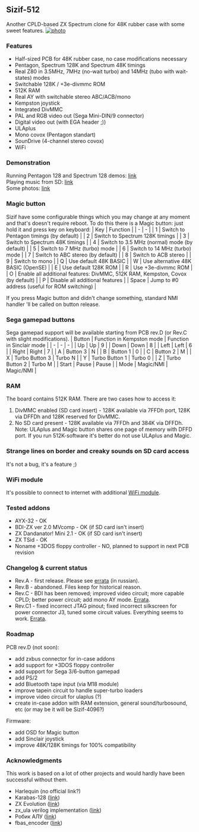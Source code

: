 ## Sizif-512
Another CPLD-based ZX Spectrum clone for 48K rubber case with some sweet features.
[![photo](https://cloud.err200.net/index.php/s/73TR85tYZkMm8Ax/download?path=/&files=sizif-512-c.small.jpg)](https://cloud.err200.net/index.php/apps/files_sharing/publicpreview/73TR85tYZkMm8Ax?fileId=50629&file=/sizif-512-c.png&x=-1&y=-1)

### Features
* Half-sized PCB for 48K rubber case, no case modifications necessary
* Pentagon, Spectrum 128K and Spectrum 48K timings
* Real Z80 in 3.5MHz, 7MHz (no-wait turbo) and 14MHz (tubo with wait-states) modes
* Switchable 128K / +3e-divmmc ROM
* 512K RAM
* Real AY with switchable stereo ABC/ACB/mono
* Kempston joystick
* Integrated DivMMC
* PAL and RGB video out (Sega Mini-DIN/9 connector)
* Digital video out (with EGA header ;))
* ULAplus
* Mono covox (Pentagon standart)
* SounDrive (4-channel stereo covox)
* WiFi

### Demonstration
Running Pentagon 128 and Spectrum 128 demos: [link](https://www.youtube.com/watch?v=_RoLKcfJSTY)  
Playing music from SD: [link](https://www.youtube.com/watch?v=TmikKD3yqOU)  
Some photos: [link](https://cloud.err200.net/index.php/s/73TR85tYZkMm8Ax?path=%2Fsizif-512)


### Magic button
Sizif have some configurable things which you may change at any moment and that's doesn't require reboot.
To do this there is a Magic button: just hold it and press key on keyboard:
| Key | Function |
| - | - |
| 1 | Switch to Pentagon timings (by default) |
| 2 | Switch to Spectrum 128K timings |
| 3 | Switch to Spectrum 48K timings |
| 4 | Switch to 3.5 MHz (normal) mode (by default) |
| 5 | Switch to 7 MHz (turbo) mode |
| 6 | Switch to 14 MHz (turbo) mode |
| 7 | Switch to ABC stereo (by default) |
| 8 | Switch to ACB stereo |
| 9 | Switch to mono |
| Q | Use default 48K BASIC |
| W | Use alternative 48K BASIC (OpenSE) |
| E | Use default 128K ROM |
| R | Use +3e-divmmc ROM |
| O | Enable all additional features: DivMMC, 512K RAM, Kempston, Covox (by default) |
| P | Disable all additional features |
| Space | Jump to #0 address (useful for ROM switching) |

If you press Magic button and didn't change something, standard NMI handler 'll be called on button release.

### Sega gamepad buttons
Sega gamepad support will be available starting from PCB rev.D (or Rev.C with slight modifications).
| Button | Function in Kempston mode | Function in Sinclair mode |
| - | - | - |
| Up | Up | 9 |
| Down | Down | 8 |
| Left | Left | 6 |
| Right | Right | 7 |
| A | Button 3 | N |
| B | Button 1 | 0 |
| C | Button 2 | M |
| X | Turbo Button 3 | Turbo N |
| Y | Turbo Button 1 | Turbo 0 |
| Z | Turbo Button 2 | Turbo M |
| Start | Pause | Pause |
| Mode | Magic/NMI | Magic/NMI |

### RAM
The board contains 512K RAM. There are two cases how to access it:
1. DivMMC enabled (SD card insert) - 128K available via 7FFDh port, 128K via DFFDh and 128K reserved for DivMMC.
2. No SD card present - 128K available via 7FFDh and 384K via DFFDh. Note: ULAplus and Magic button shares one page of memory with DFFD port. If you run 512K-software it's better do not use ULAplus and Magic.

### Strange lines on border and creaky sounds on SD card access
It's not a bug, it's a feature ;)

### WiFi module
It's possible to connect to internet with additional [WiFi module](https://github.com/UzixLS/zx-sizif-512-wifi).

### Tested addons
* AYX-32 - OK
* BDI-ZX ver 2.0 MVcomp - OK (if SD card isn't insert)
* ZX Dandanator! Mini 2.1 - OK (if SD card isn't insert)
* ZX TSid - OK
* Noname +3DOS floppy controller - NO, planned to support in next PCB revision

### Changelog & current status
* Rev.A - first release. Please see [errata](pcb/rev.A/ERRATA.ru.txt) (in russian).
* Rev.B - abandoned. Files keep for historical reason.
* Rev.C - BDI has been removed; improved video circuit; more capable CPLD; better power circuit; add mono AY mode. [Errata](pcb/rev.C/ERRATA.txt).
* Rev.C1 - fixed incorrect JTAG pinout; fixed incorrect silkscreen for power connector J3, tuned some circuit values. Everything seems to work. [Errata](pcb/rev.C1/ERRATA.txt).

### Roadmap
PCB rev.D (not soon):
* add zxbus connector for in-case addons
* add support for +3DOS floppy controller
* add support for Sega 3/6-button gamepad
* add PS/2
* add Bluetooth tape input (via M18 module)
* improve tapein circuit to handle super-turbo loaders
* improve video circuit for ulaplus (?)
* create in-case addon with RAM extension, general sound/turbosound, etc (or may be it will be Sizif-4096?)

Firmware:
* add OSD for Magic button
* add Sinclair joystick
* improve 48K/128K timings for 100% compatibility

### Acknowledgments
This work is based on a lot of other projects and would hardly have been successful without them.
* Harlequin (no official link?)
* Karabas-128 ([link](https://github.com/andykarpov/karabas-128))
* ZX Evolution ([link](http://nedopc.com/zxevo/zxevo.php))
* zx_ula verilog implementation ([link](https://opencores.org/projects/zx_ula))
* Робик АЛУ ([link](https://zx-pk.ru/threads/19862-robik-alu-modul-rasshireniya.html))
* fbas_encoder ([link](https://opencores.org/projects/fbas_encoder))
